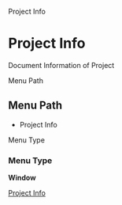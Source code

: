 
Project Info
# Project Info


Document Information of Project

Menu Path
## Menu Path



- Project Info

Menu Type
### Menu Type

**Window**


[Project Info](../../window-project-info.md)